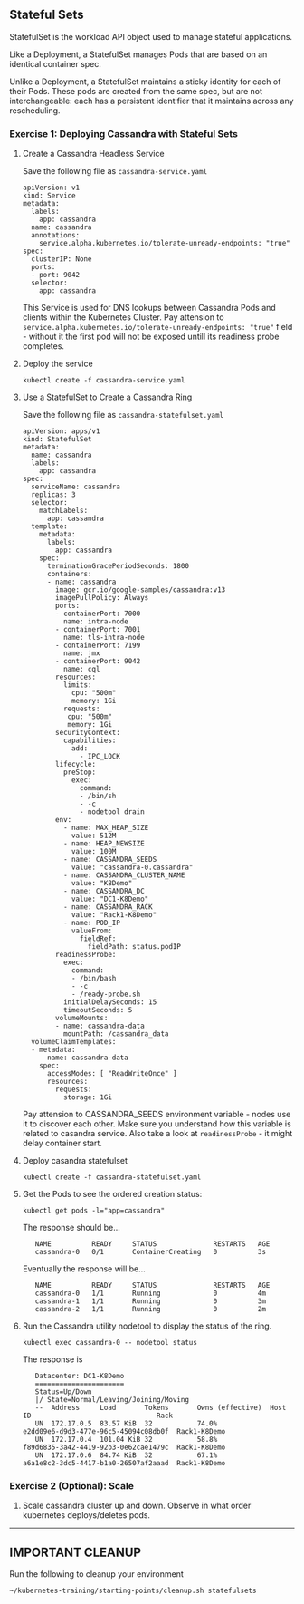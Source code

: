 ## Stateful Sets

StatefulSet is the workload API object used to manage stateful applications.

Like a Deployment, a StatefulSet manages Pods that are based on an identical container spec.

Unlike a Deployment, a StatefulSet maintains a sticky identity for each of their Pods. These pods are created from the same spec, but are not interchangeable: each has a persistent identifier that it maintains across any rescheduling.

### Exercise 1: Deploying Cassandra with Stateful Sets

1. Create a Cassandra Headless Service

    Save the following file as `cassandra-service.yaml`
    ```
    apiVersion: v1
    kind: Service
    metadata:
      labels:
        app: cassandra
      name: cassandra
      annotations:
        service.alpha.kubernetes.io/tolerate-unready-endpoints: "true"
    spec:
      clusterIP: None
      ports:
      - port: 9042
      selector:
        app: cassandra
    ```
    This Service is used for DNS lookups between Cassandra Pods and clients within the Kubernetes Cluster. Pay attension to `service.alpha.kubernetes.io/tolerate-unready-endpoints: "true"` field - without it the first pod will not be exposed untill its readiness probe completes.

1. Deploy the service
    ```
    kubectl create -f cassandra-service.yaml
    ```

1. Use a StatefulSet to Create a Cassandra Ring

    Save the following file as `cassandra-statefulset.yaml`
    ```
    apiVersion: apps/v1
    kind: StatefulSet
    metadata:
      name: cassandra
      labels:
        app: cassandra
    spec:
      serviceName: cassandra
      replicas: 3
      selector:
        matchLabels:
          app: cassandra
      template:
        metadata:
          labels:
            app: cassandra
        spec:
          terminationGracePeriodSeconds: 1800
          containers:
          - name: cassandra
            image: gcr.io/google-samples/cassandra:v13
            imagePullPolicy: Always
            ports:
            - containerPort: 7000
              name: intra-node
            - containerPort: 7001
              name: tls-intra-node
            - containerPort: 7199
              name: jmx
            - containerPort: 9042
              name: cql
            resources:
              limits:
                cpu: "500m"
                memory: 1Gi
              requests:
               cpu: "500m"
               memory: 1Gi
            securityContext:
              capabilities:
                add:
                  - IPC_LOCK
            lifecycle:
              preStop:
                exec:
                  command:
                  - /bin/sh
                  - -c
                  - nodetool drain
            env:
              - name: MAX_HEAP_SIZE
                value: 512M
              - name: HEAP_NEWSIZE
                value: 100M
              - name: CASSANDRA_SEEDS
                value: "cassandra-0.cassandra"
              - name: CASSANDRA_CLUSTER_NAME
                value: "K8Demo"
              - name: CASSANDRA_DC
                value: "DC1-K8Demo"
              - name: CASSANDRA_RACK
                value: "Rack1-K8Demo"
              - name: POD_IP
                valueFrom:
                  fieldRef:
                    fieldPath: status.podIP
            readinessProbe:
              exec:
                command:
                - /bin/bash
                - -c
                - /ready-probe.sh
              initialDelaySeconds: 15
              timeoutSeconds: 5
            volumeMounts:
            - name: cassandra-data
              mountPath: /cassandra_data
      volumeClaimTemplates:
      - metadata:
          name: cassandra-data
        spec:
          accessModes: [ "ReadWriteOnce" ]
          resources:
            requests:
              storage: 1Gi
    ```
    Pay attension to CASSANDRA_SEEDS environment variable - nodes use it to discover each other. Make sure you understand how this variable is related to casandra service. Also take a look at `readinessProbe` - it might delay container start.

1. Deploy casandra statefulset
    ```
    kubectl create -f cassandra-statefulset.yaml
    ```

1. Get the Pods to see the ordered creation status:
    ```
    kubectl get pods -l="app=cassandra"
    ```
    The response should be...
    ```
       NAME          READY     STATUS              RESTARTS   AGE
       cassandra-0   0/1       ContainerCreating   0          3s
    ```
    Eventually the response will be...
    ```
       NAME          READY     STATUS              RESTARTS   AGE
       cassandra-0   1/1       Running             0          4m
       cassandra-1   1/1       Running             0          3m
       cassandra-2   1/1       Running             0          2m
    ```

1. Run the Cassandra utility nodetool to display the status of the ring.
    ```
    kubectl exec cassandra-0 -- nodetool status
    ```
    The response is
    ```
       Datacenter: DC1-K8Demo
       ======================
       Status=Up/Down
       |/ State=Normal/Leaving/Joining/Moving
       --  Address     Load       Tokens       Owns (effective)  Host ID                               Rack
       UN  172.17.0.5  83.57 KiB  32           74.0%             e2dd09e6-d9d3-477e-96c5-45094c08db0f  Rack1-K8Demo
       UN  172.17.0.4  101.04 KiB 32           58.8%             f89d6835-3a42-4419-92b3-0e62cae1479c  Rack1-K8Demo
       UN  172.17.0.6  84.74 KiB  32           67.1%             a6a1e8c2-3dc5-4417-b1a0-26507af2aaad  Rack1-K8Demo
    ```  

### Exercise 2 (Optional): Scale

1. Scale cassandra cluster up and down. Observe in what order kubernetes deploys/deletes pods.

---

## **IMPORTANT CLEANUP**
Run the following to cleanup your environment

```shell
~/kubernetes-training/starting-points/cleanup.sh statefulsets
```
